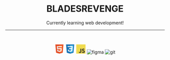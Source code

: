 <h1 align = "center">
    BLADESREVENGE
</h1>

<p align = "center">
    Currently learning web development! 
</p>

---

</br>

<p align="center">
<img src=https://raw.githubusercontent.com/devicons/devicon/master/icons/html5/html5-original.svg alt=html5 width="30" height="30"/>
<img src=https://raw.githubusercontent.com/devicons/devicon/master/icons/css3/css3-original.svg alt=css3 width="30" height="30"/>
<img src=https://raw.githubusercontent.com/devicons/devicon/master/icons/javascript/javascript-original.svg alt=javascript width="30" height="30"/>
<img src="https://www.vectorlogo.zone/logos/figma/figma-icon.svg" alt="figma">
<img src="https://www.vectorlogo.zone/logos/git-scm/git-scm-icon.svg" alt="git" width="40" height="40"/>
</p>
